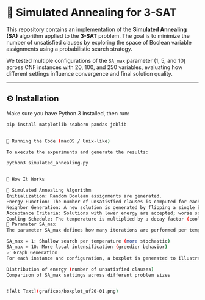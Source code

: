 # 🧩 Simulated Annealing for 3-SAT

This repository contains an implementation of the **Simulated Annealing (SA)** algorithm applied to the **3-SAT** problem. The goal is to minimize the number of unsatisfied clauses by exploring the space of Boolean variable assignments using a probabilistic search strategy.

We tested multiple configurations of the `SA_max` parameter (1, 5, and 10) across CNF instances with 20, 100, and 250 variables, evaluating how different settings influence convergence and final solution quality.

---

## ⚙️ Installation

Make sure you have Python 3 installed, then run:

```bash
pip install matplotlib seaborn pandas joblib


🚀 Running the Code (macOS / Unix-like)

To execute the experiments and generate the results:

python3 simulated_annealing.py


🧠 How It Works

🔄 Simulated Annealing Algorithm
Initialization: Random Boolean assignments are generated.
Energy Function: The number of unsatisfied clauses is computed for each assignment.
Neighbor Generation: A new solution is generated by flipping a single Boolean variable.
Acceptance Criteria: Solutions with lower energy are accepted; worse solutions may also be accepted with a probability P = exp(-ΔE / T) to allow escaping local minima.
Cooling Schedule: The temperature is multiplied by a decay factor (cooling_rate = 0.99) until it reaches a minimum.
🔧 Parameter SA_max
The parameter SA_max defines how many iterations are performed per temperature level. It governs the depth of local search at each stage.

SA_max = 1: Shallow search per temperature (more stochastic)
SA_max = 10: More local intensification (greedier behavior)
📈 Graph Generation
For each instance and configuration, a boxplot is generated to illustrate:

Distribution of energy (number of unsatisfied clauses)
Comparison of SA_max settings across different problem sizes


![Alt Text](graficos/boxplot_uf20-01.png)


